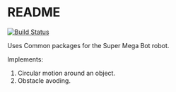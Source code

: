 # README #

[![Build Status](https://ci.leggedrobotics.com/buildStatus/icon?job=bitbucket_leggedrobotics/smb_common/master)](https://ci.leggedrobotics.com/job/bitbucket_leggedrobotics/job/smb_common/job/master/)

Uses Common packages for the Super Mega Bot robot.  

Implements: 
1. Circular motion around an object.
2. Obstacle avoding.
